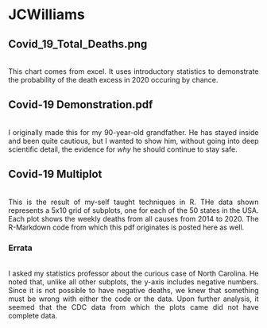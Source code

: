 # JCWilliams
## Covid_19_Total_Deaths.png
<p align="justify"> 
<br>This chart comes from excel. It uses introductory statistics to demonstrate the probability of the death excess in 2020 occuring by chance.
</p>

## Covid-19 Demonstration.pdf 
<p align="justify"> 
<br>I originally made this for my 90-year-old grandfather. He has stayed inside and been quite cautious, but I wanted to show him, without going into deep scientific detail, the evidence for <i>why</i> he should continue to stay safe. 
</p> 

## Covid-19 Multiplot
<p align="justify"> 
<br>This is the result of my-self taught techniques in R. THe data shown represents a 5x10 grid of subplots, one for each of the 50 states in the USA. Each plot shows the weekly deaths from all causes from 2014 to 2020. The R-Markdown code from which this pdf originates is posted here as well. 
</p>

### Errata
<p align="justify"> 
<br>I asked my statistics professor about the curious case of North Carolina. He noted that, unlike all other subplots, the y-axis includes negative numbers. Since it is not possible to have negative deaths, we knew that something must be wrong with either the code or the data. Upon further analysis, it seemed that the CDC data from which the plots came did not have complete data.
</p>




